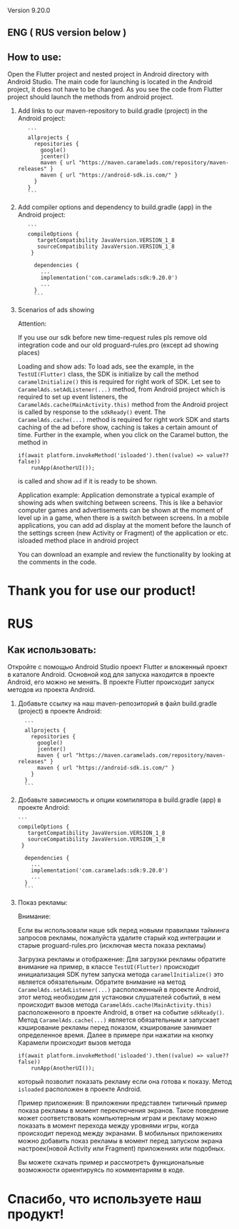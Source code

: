 Version 9.20.0

## ENG ( RUS version below )
## How to use:

Open the Flutter project and nested project in Android directory with Android Studio.
The main code for launching is located in the Android project, it does not have to be changed. As you see the code from Flutter project should launch the methods from android project.

1. Add links to our maven-repository to build.gradle (project) in the Android project:

          ```
          allprojects {
            repositories {
              google()
              jcenter()
              maven { url "https://maven.caramelads.com/repository/maven-releases" }
              maven { url "https://android-sdk.is.com/" }              
            }
          }
          ```


2. Add compiler options and dependency to build.gradle (app) in the Android project:

          ```
          compileOptions {
             targetCompatibility JavaVersion.VERSION_1_8
             sourceCompatibility JavaVersion.VERSION_1_8
           }

            dependencies {
              ...
              implementation('com.caramelads:sdk:9.20.0')
              ...
            }
            ```

3. Scenarios of ads showing

    Attention:

    If you use our sdk before new time-request rules pls remove old integration code and our old proguard-rules.pro (except ad showing places)

    Loading and show ads:
    To load ads, see the example, in the ```TestUI(Flutter)``` class, the SDK is initialize by call the method ```caramelInitialize()``` this is required for right work of SDK. Let see to ```CaramelAds.setAdListener(...)``` method, from Android project which is required to set up event listeners, the ```CaramelAds.cache(MainActivity.this)``` method from the Android project is called by response to the ```sdkReady()``` event. The ```CaramelAds.cache(...)``` method is required for right work SDK and starts caching of the ad before show, caching is takes a certain amount of time. Further in the example, when you click on the Caramel button,  the method in 
    ```
    if(await platform.invokeMethod('isloaded').then((value) => value??false))
        runApp(AnotherUI());
    ```
    is called and show ad if it is ready to be shown.
        
    Application example:
    Application demonstrate a typical example of showing ads when switching between screens. This is like a behavior computer games and advertisements can be shown at the moment of level up in a game, when there is a switch between screens. In a mobile applications, you can add ad display at the moment before the launch of the settings screen (new Activity or Fragment) of the application or etc. isloaded method place in android project

    You can download an example and review the functionality by looking at the comments in the code.


# Thank you for use our product!

# RUS

## Как использовать:
Откройте с помощью Android Studio проект Flutter и вложенный проект в каталоге Android.
Основной код для запуска находится в проекте Android, его можно не менять. В проекте Flutter происходит запуск
методов из проекта Android.

1.	Добавьте ссылку на наш maven-репозиторий в файл build.gradle (project) в проекте Android:

          ```
          allprojects {
            repositories {
              google()
              jcenter()
              maven { url "https://maven.caramelads.com/repository/maven-releases" }
              maven { url "https://android-sdk.is.com/" }
            }
          }
          ```

2.	Добавьте зависимость и опции компилятора в build.gradle (app) в проекте Android:

        ```
        compileOptions {
           targetCompatibility JavaVersion.VERSION_1_8
           sourceCompatibility JavaVersion.VERSION_1_8
         }

          dependencies {
            ...
            implementation('com.caramelads:sdk:9.20.0')
            ...
          }
          ```

3.	Показ рекламы:

  	Внимание:

  	Если вы использовали наше sdk перед новыми правилами тайминга запросов рекламы, пожалуйста удалите старый код интеграции и старые proguard-rules.pro		(исключая места показа рекламы)

  	Загрузка рекламы и отображение:
  	Для загрузки рекламы обратите внимание на пример, в классе ```TestUI(Flutter)``` происходит инициализация SDK путем запуска метода
    ```caramelInitialize()``` это является обязательным. Обратите внимание на метод ```CaramelAds.setAdListener(...)``` расположенный в проекте Android, этот метод необходим для установки слушателей событий, в нем происходит вызов метода ```CaramelAds.cache(MainActivity.this)``` расположенного в проекте Android, в ответ на событие ```sdkReady()```. Метод ```CaramelAds.cache(...)``` является обязательным и запускает кэширование рекламы перед показом, кэширование занимает определенное время. Далее в примере при нажатии на кнопку Карамели происходит вызов метода
    ```
    if(await platform.invokeMethod('isloaded').then((value) => value??false))
        runApp(AnotherUI());
    ```

    который позволит показать рекламу если она готова к показу. Метод ```isloaded``` расположен в проекте Android.

    Пример приложения:
    В приложении представлен типичный пример показа рекламы в момент переключения экранов. Такое поведение может соответствовать компьютерным играм и рекламу можно показать в момент перехода между уровнями игры, когда происходит переход между экранами. В мобильных приложениях можно добавить показ рекламы в момент перед запуском экрана настроек(новой Activity или Fragment) приложениях или подобных.

  	Вы можете скачать пример и рассмотреть функциональные возможности ориентируясь по комментариям в коде.



# Спасибо, что используете наш продукт!
